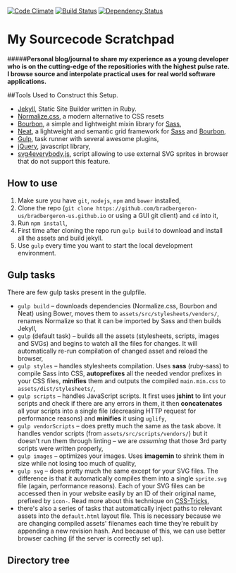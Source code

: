 [![Code Climate](https://codeclimate.com/github/bradbergeron-us/bradbergeron-us.github.io/badges/gpa.svg)](https://codeclimate.com/github/bradbergeron-us/bradbergeron-us.github.io)
[![Build Status](https://travis-ci.org/bradbergeron-us/bradbergeron-us.github.io.svg)](https://travis-ci.org/bradbergeron-us/bradbergeron-us.github.io)
[![Dependency Status](https://gemnasium.com/bradbergeron-us/bradbergeron-us.github.io.svg)](https://gemnasium.com/bradbergeron-us/bradbergeron-us.github.io)

# My Sourcecode Scratchpad

#####**Personal blog/journal to share my experience as a young developer who is on the cutting-edge of the repositiories with the highest pulse rate. I browse source and interpolate practical uses for real world software applications.**

##Tools Used to Construct this Setup.
- [Jekyll](http://jekyllrb.com), Static Site Builder written in Ruby.
- [Normalize.css](http://necolas.github.io/normalize.css/), a modern alternative to CSS resets
- [Bourbon](http://bourbon.io), a simple and lightweight mixin library for [Sass](http://sass-lang.com),
- [Neat](http://neat.bourbon.io), a lightweight and semantic grid framework for [Sass](http://sass-lang.com) and [Bourbon](http://bourbon.io),
- [Gulp](http://gulpjs.com), task runner with several awesome plugins,
- [jQuery](http://jquery.com), javascript library,
- [svg4everybody.js](https://github.com/jonathantneal/svg4everybody), script allowing to use external SVG sprites in browser that do not support this feature.

## How to use
1. Make sure you have ``git``, ``nodejs``, ``npm`` and ``bower`` installed,
2. Clone the repo (``git clone https://github.com/bradbergeron-us/bradbergeron-us.github.io`` or using a GUI git client) and ``cd`` into it,
3. Run ``npm install``,
4. First time after cloning the repo run ``gulp build`` to download and install all the assets and build jekyll.
5. Use ``gulp`` every time you want to start the local development environment.

## Gulp tasks
There are few gulp tasks present in the gulpfile.

- ``gulp build`` – downloads dependencies (Normalize.css, Bourbon and Neat) using Bower, moves them to ``assets/src/stylesheets/vendors/``, renames Normalize so that it can be imported by Sass and then builds Jekyll,
- ``gulp`` (default task) – builds all the assets (stylesheets, scripts, images and SVGs) and begins to watch all the files for changes. It will automatically re-run compilation of changed asset and reload the browser,
- ``gulp styles`` – handles stylesheets compilation. Uses **sass** (ruby-sass) to compile Sass into CSS, **autoprefixes** all the needed vendor prefixes in your CSS files, **minifies** them and outputs the compiled ``main.min.css`` to ``assets/dist/stylesheets/``,
- ``gulp scripts`` – handles JavaScript scripts. It first uses **jshint** to lint your scripts and check if there are any errors in them, it then **concatenates** all your scripts into a single file (decreasing HTTP request for performance reasons) and **minifies** it using ``uglify``,
- ``gulp vendorScripts`` – does pretty much the same as the task above. It handles vendor scripts (from ``assets/src/scripts/vendors/``) but it doesn't run them through linting – we are *assuming* that those 3rd party scripts were written properly,
- ``gulp images`` – optimizes your images. Uses **imagemin** to shrink them in size while not losing too much of quality,
- ``gulp svg`` – does pretty much the same except for your SVG files. The difference is that it automatically compiles them into a single ``sprite.svg`` file (again, performance reasons). Each of your SVG files can be accessed then in your website easily by an ID of their original name, prefixed by ``icon-``. Read more about this technique on [CSS-Tricks](http://css-tricks.com/svg-use-external-source/),
- there's also a series of tasks that automatically inject paths to relevant assets into the ``default.html`` layout file. This is necessary because we are changing compiled assets' filenames each time they're rebuilt by appending a new revision hash. And because of this, we can use better browser caching (if the server is correctly set up).

## Directory tree
```

```
